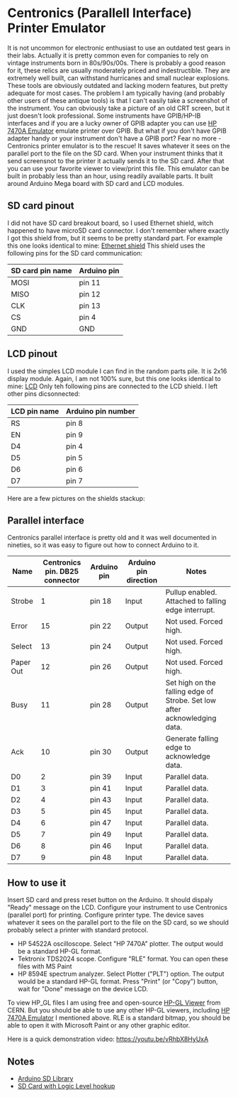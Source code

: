 # Centronics (Parallell Interface) Printer Emulator 
It is not uncommon for electronic enthusiast to use an outdated test gears in their labs. Actually it is pretty common even for companies to rely on vintage instruments born in 80s/90s/00s. There is probably a good reason for it, these relics are usually moderately priced and indestructible. They are extremely well built, can withstand hurricanes and small nuclear explosions. These tools are obviously outdated and lacking modern features, but pretty adequate for most cases.
The problem I am typically having (and probably other users of these antique tools) is that I can't easily take a screenshot of the instrument. You can obviously take a picture of an old CRT screen, but it just doesn't look professional. Some instruments have GPIB/HP-IB interfaces and if you are a lucky owner of GPIB adapter you can use [HP 7470A Emulator](http://www.ke5fx.com/gpib/7470.htm) emulate printer over GPIB. But what if you don't have GPIB adapter handy or your instrument don't have a GPIB port? 
Fear no more - Centronics printer emulator is to the rescue! It saves whatever it sees on the parallel port to the file on the SD card. When your instrument thinks that it send screensnot to the printer it actually sends it to the SD card. After that you can use your favorite viewer to view/print this file. This emulator can be built in probably less than an hour, using readily available parts. It built around Arduino Mega board with SD card and LCD modules.

## SD card pinout
I did not have SD card breakout board, so I used Ethernet shield, witch happened to have microSD card connector. I don't remember where exactly I got this shield from, but it seems to be pretty standard part. For example this one looks identical to mine: [Ethernet shield](https://www.ebay.com/itm/Ethernet-Shield-Lan-W5100-For-Arduino-Board-UNO-R3-ATMega-328-MEGA-1280-2560/322267901919)
This shield uses the following pins for the SD card communication:

| SD card pin name | Arduino pin |
|------------------|-------------|
| MOSI             | pin 11      |
| MISO             | pin 12      |
| CLK              | pin 13      |
| CS               | pin 4       |
| GND              | GND         |


## LCD pinout
I used the simples LCD module I can find in the random parts pile. It is 2x16 display module. Again, I am not 100% sure, but this one looks identical to mine: [LCD](https://www.ebay.com/itm/HOBBY-COMPONENTS-UK-LCD-1602-16x2-Keypad-Shield-For-Arduino-LA/372201166520) 
Only teh following pins are connected to the LCD shield. I left other pins dicsonnected:

| LCD pin name | Arduino pin number |
|--------------|--------------------|
| RS           | pin 8              |
| EN           | pin 9              |
| D4           | pin 4              |
| D5           | pin 5              |
| D6           | pin 6              |
| D7           | pin 7              |

Here are a few pictures on the shields stackup:



## Parallel interface
Centronics parallel interface is pretty old and it was well documented in nineties, so it was easy to figure out how to connect Arduino to it.

| Name      | Centronics pin. DB25 connector | Arduino pin | Arduino pin direction | Notes                                                                     |
|-----------|--------------------------------|-------------|-----------------------|---------------------------------------------------------------------------|
| Strobe    | 1                              | pin 18      | Input                 | Pullup enabled. Attached to falling edge interrupt.                       |
| Error     | 15                             | pin 22      | Output                | Not used. Forced high.                                                    |
| Select    | 13                             | pin 24      | Output                | Not used. Forced high.                                                    |
| Paper Out | 12                             | pin 26      | Output                | Not used. Forced high.                                                    |
| Busy      | 11                             | pin 28      | Output                | Set high on the falling edge of Strobe. Set low after acknowledging data. |
| Ack       | 10                             | pin 30      | Output                | Generate falling edge to acknowledge data.                                |
| D0        | 2                              | pin 39      | Input                 | Parallel data.                                                            |
| D1        | 3                              | pin 41      | Input                 | Parallel data.                                                            |
| D2        | 4                              | pin 43      | Input                 | Parallel data.                                                            |
| D3        | 5                              | pin 45      | Input                 | Parallel data.                                                            |
| D4        | 6                              | pin 47      | Input                 | Parallel data.                                                            |
| D5        | 7                              | pin 49      | Input                 | Parallel data.                                                            |
| D6        | 8                              | pin 46      | Input                 | Parallel data.                                                            |
| D7        | 9                              | pin 48      | Input                 | Parallel data.                                                            |

## How to use it
Insert SD card and press reset button on the Arduino. It should dispaly "Ready" message on the LCD.
Configure your instrument to use Centronics (parallel port) for printing. 
Configure printer type. The device saves whatever it sees on the parallel port to the file on the SD card, so we should probably select a printer with standard protocol. 
* HP 54522A oscilloscope. Select "HP 7470A" plotter. The output would be a standard HP-GL format.
* Tektronix TDS2024 scope. Configure "RLE" format. You can open these files with MS Paint
* HP 8594E spectrum analyzer. Select Plotter ("PLT") option. The output would be a standard HP-GL format.
Press "Print" (or "Copy") button, wait for "Done" message on the device LCD.

To view HP_GL files I am using free and open-source [HP-GL Viewer](http://service-hpglview.web.cern.ch/service-hpglview/download_index.html) from CERN. But you should be able to use any other HP-GL viewers, including [HP 7470A Emulator](http://www.ke5fx.com/gpib/7470.htm) I mentioned above.
RLE is a standard bitmap, you should be able to open it with Microsoft Paint or any other graphic editor.

Here is a quick demonstration video: https://youtu.be/vRhbX8HyUxA

## Notes

* [Arduino SD Library](https://www.arduino.cc/reference/en/libraries/sd/)
* [SD Card with Logic Level hookup](https://learn.sparkfun.com/tutorials/microsd-shield-and-sd-breakout-hookup-guide#sd-card-breakout-boards)